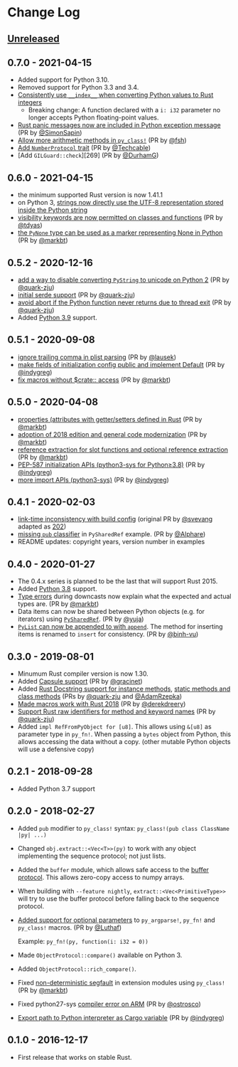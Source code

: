 # Change Log

## [Unreleased]

[Unreleased]: https://github.com/dgrunwald/rust-cpython/compare/0.7.0...HEAD

## 0.7.0 - 2021-04-15
- Added support for Python 3.10.
- Removed support for Python 3.3 and 3.4.
- [Consistently use `__index__` when converting Python values to Rust integers][270]
  - Breaking change: A function declared with a `i: i32` parameter no longer accepts Python floating-point values.
- [Rust panic messages now are included in Python exception message][264] (PR by [@SimonSapin])
- [Allow more arithmetic methods in `py_class!`][272] (PR by [@fsh])
- [Add `NumberProtocol` trait][267] (PR by [@Techcable])
- [Add `GILGuard::check`][269] (PR by [@DurhamG])

[270]: https://github.com/dgrunwald/rust-cpython/pull/270
[264]: https://github.com/dgrunwald/rust-cpython/pull/264
[272]: https://github.com/dgrunwald/rust-cpython/pull/272
[267]: https://github.com/dgrunwald/rust-cpython/pull/267
[@SimonSapin]: https://github.com/SimonSapin
[@fsh]: https://github.com/fsh
[@Techcable]: https://github.com/Techcable
[@DurhamG]: https://github.com/DurhamG

## 0.6.0 - 2021-04-15
- the minimum supported Rust version is now 1.41.1
- on Python 3, [strings now directly use the UTF-8 representation stored inside the Python string][247]
- [visibility keywords are now permitted on classes and functions][250] (PR by [@tdyas])
- [the `PyNone` type can be used as a marker representing None in Python][253] (PR by [@markbt])

[247]: https://github.com/dgrunwald/rust-cpython/pull/247
[250]: https://github.com/dgrunwald/rust-cpython/pull/250
[@tdyas]: https://github.com/tdyas
[253]: https://github.com/dgrunwald/rust-cpython/pull/253

## 0.5.2 - 2020-12-16
- [add a way to disable converting `PyString` to unicode on Python 2][240] (PR by [@quark-zju])
- [initial serde support][241] (PR by [@quark-zju])
- [avoid abort if the Python function never returns due to thread exit][244] (PR by [@quark-zju])
- Added [Python 3.9][243] support.

[240]: https://github.com/dgrunwald/rust-cpython/pull/240
[241]: https://github.com/dgrunwald/rust-cpython/pull/241
[243]: https://github.com/dgrunwald/rust-cpython/pull/243
[244]: https://github.com/dgrunwald/rust-cpython/pull/244

## 0.5.1 - 2020-09-08
- [ignore trailing comma in plist parsing][220] (PR by [@lausek])
- [make fields of initialization config public and implement Default][219] (PR by [@indygreg])
- [fix macros without $crate:: access][234] (PR by [@markbt])

[@lausek]: https://github.com/lausek
[220]: https://github.com/dgrunwald/rust-cpython/pull/220
[219]: https://github.com/dgrunwald/rust-cpython/pull/219
[234]: https://github.com/dgrunwald/rust-cpython/pull/234

## 0.5.0 - 2020-04-08
- [properties (attributes with getter/setters defined in Rust][208] (PR by [@markbt])
- [adoption of 2018 edition and general code modernization][204] (PR by [@markbt])
- [reference extraction for slot functions and optional reference extraction][207] (PR by [@markbt])
- [PEP-587 initialization APIs (python3-sys for Python≥3.8)][211] (PR by [@indygreg])
- [more import APIs (python3-sys)][210] (PR by [@indygreg])

[208]: https://github.com/dgrunwald/rust-cpython/pull/208
[204]: https://github.com/dgrunwald/rust-cpython/pull/204
[207]: https://github.com/dgrunwald/rust-cpython/pull/207
[211]: https://github.com/dgrunwald/rust-cpython/pull/211
[210]: https://github.com/dgrunwald/rust-cpython/pull/210

## 0.4.1 - 2020-02-03
- [link-time inconsistency with build config][135] (original PR by [@svevang] adapted as [202])
- [missing `pub` classifier][206] in `PySharedRef` example. (PR by [@Alphare])
- README updates: copyright years, version number in examples

[135]: https://github.com/dgrunwald/rust-cpython/pull/135
[@svevang]: https://github.com/svevang
[202]: https://github.com/dgrunwald/rust-cpython/pull/202
[206]: https://github.com/dgrunwald/rust-cpython/pull/206
[@Alphare]: https://github.com/Alphare

## 0.4.0 - 2020-01-27
- The 0.4.x series is planned to be the last that will support Rust 2015.
- Added [Python 3.8][187] support.
- [Type errors][199] during downcasts now explain what the expected and actual types are. (PR by [@markbt])
- Data items can now be shared between Python objects (e.g. for iterators) using [`PySharedRef`][189]. (PR by [@yuja])
- [`PyList` can now be appended to with `append`][197].  The method for inserting items is renamed to `insert` for consistency.  (PR by [@binh-vu])

[199]: https://github.com/dgrunwald/rust-cpython/pull/199
[197]: https://github.com/dgrunwald/rust-cpython/pull/197
[@binh-vu]: https://github.com/binh-vu
[189]: https://github.com/dgrunwald/rust-cpython/pull/189
[@yuja]: https://github.com/yuja
[187]: https://github.com/dgrunwald/rust-cpython/pull/187

## 0.3.0 - 2019-08-01
- Minumum Rust compiler version is now 1.30.
- Added [Capsule support][169] (PR by [@gracinet])
- Added [Rust Docstring support for instance methods][166], [static methods and class methods][179] (PRs by [@quark-zju] and [@AdamRzepka])
- [Made macros work with Rust 2018][167] (PR by [@derekdreery])
- [Support Rust raw identifiers for method and keyword names][183] (PR by [@quark-zju])
- Added `impl RefFromPyObject for [u8]`. This allows using `&[u8]` as parameter type in `py_fn!`.
  When passing a `bytes` object from Python, this allows accessing the data without a copy.
  (other mutable Python objects will use a defensive copy)

[166]: https://github.com/dgrunwald/rust-cpython/pull/166
[183]: https://github.com/dgrunwald/rust-cpython/pull/183
[@quark-zju]: https://github.com/quark-zju
[167]: https://github.com/dgrunwald/rust-cpython/pull/167
[@derekdreery]: https://github.com/derekdreery
[169]: https://github.com/dgrunwald/rust-cpython/pull/169
[@gracinet]: https://github.com/gracinet
[179]: https://github.com/dgrunwald/rust-cpython/pull/179
[@AdamRzepka]: https://github.com/AdamRzepkaA

## 0.2.1 - 2018-09-28
- Added Python 3.7 support

## 0.2.0 - 2018-02-27
- Added `pub` modifier to `py_class!` syntax: `py_class!(pub class ClassName |py| ...)`
- Changed `obj.extract::<Vec<T>>(py)` to work with any object implementing the sequence protocol; not just lists.
- Added the `buffer` module, which allows safe access to the [buffer protocol](https://docs.python.org/3/c-api/buffer.html).
  This allows zero-copy access to numpy arrays.
- When building with `--feature nightly`, `extract::<Vec<PrimitiveType>>` will try to use the buffer protocol
  before falling back to the sequence protocol.
- [Added support for optional parameters][81] to `py_argparse!`, `py_fn!` and `py_class!` macros. (PR by [@Luthaf])

  Example: `py_fn!(py, function(i: i32 = 0))`
- Made `ObjectProtocol::compare()` available on Python 3.
- Added `ObjectProtocol::rich_compare()`.
- Fixed [non-deterministic segfault][115] in extension modules using `py_class!` (PR by [@markbt])
- Fixed python27-sys [compiler error on ARM][114] (PR by [@ostrosco])
- [Export path to Python interpreter as Cargo variable][119] (PR by [@indygreg])

[81]: https://github.com/dgrunwald/rust-cpython/pull/81
[@Luthaf]: https://github.com/Luthaf
[115]: https://github.com/dgrunwald/rust-cpython/pull/115
[@markbt]: https://github.com/markbt
[114]: https://github.com/dgrunwald/rust-cpython/pull/114
[@ostrosco]: https://github.com/ostrosco
[119]: https://github.com/dgrunwald/rust-cpython/pull/119
[@indygreg]: https://github.com/indygreg

## 0.1.0 - 2016-12-17
- First release that works on stable Rust.

